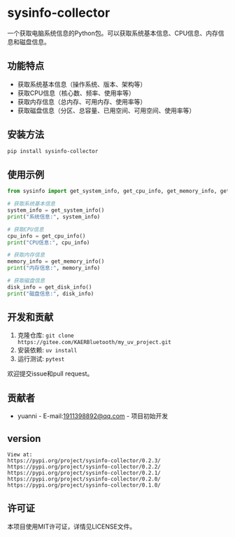 # sysinfo-collector

一个获取电脑系统信息的Python包。可以获取系统基本信息、CPU信息、内存信息和磁盘信息。

## 功能特点

- 获取系统基本信息（操作系统、版本、架构等）
- 获取CPU信息（核心数、频率、使用率等）
- 获取内存信息（总内存、可用内存、使用率等）
- 获取磁盘信息（分区、总容量、已用空间、可用空间、使用率等）

## 安装方法

```bash
pip install sysinfo-collector
```

## 使用示例

```python
from sysinfo import get_system_info, get_cpu_info, get_memory_info, get_disk_info

# 获取系统基本信息
system_info = get_system_info()
print("系统信息:", system_info)

# 获取CPU信息
cpu_info = get_cpu_info()
print("CPU信息:", cpu_info)

# 获取内存信息
memory_info = get_memory_info()
print("内存信息:", memory_info)

# 获取磁盘信息
disk_info = get_disk_info()
print("磁盘信息:", disk_info)
```

## 开发和贡献

1. 克隆仓库: `git clone https://gitee.com/KAERBluetooth/my_uv_project.git`
2. 安装依赖: `uv install`
3. 运行测试: `pytest`

欢迎提交issue和pull request。


## 贡献者

- yuanni - E-mail:1911398892@qq.com - 项目初始开发

## version
```
View at:
https://pypi.org/project/sysinfo-collector/0.2.3/
https://pypi.org/project/sysinfo-collector/0.2.2/
https://pypi.org/project/sysinfo-collector/0.2.1/
https://pypi.org/project/sysinfo-collector/0.2.0/
https://pypi.org/project/sysinfo-collector/0.1.0/
```

## 许可证

本项目使用MIT许可证，详情见LICENSE文件。